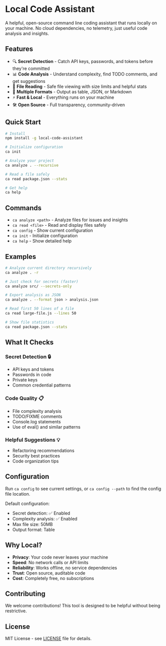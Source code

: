 # Local Code Assistant

A helpful, open-source command line coding assistant that runs locally on your machine. No cloud dependencies, no telemetry, just useful code analysis and insights.

## Features

- 🔍 **Secret Detection** - Catch API keys, passwords, and tokens before they're committed
- 📊 **Code Analysis** - Understand complexity, find TODO comments, and get suggestions
- 📁 **File Reading** - Safe file viewing with size limits and helpful stats  
- 🎨 **Multiple Formats** - Output as table, JSON, or Markdown
- ⚡ **Fast & Local** - Everything runs on your machine
- 🛠️ **Open Source** - Full transparency, community-driven

## Quick Start

```bash
# Install
npm install -g local-code-assistant

# Initialize configuration
ca init

# Analyze your project
ca analyze . --recursive

# Read a file safely
ca read package.json --stats

# Get help
ca help
```

## Commands

- `ca analyze <path>` - Analyze files for issues and insights
- `ca read <file>` - Read and display files safely
- `ca config` - Show current configuration
- `ca init` - Initialize configuration
- `ca help` - Show detailed help

## Examples

```bash
# Analyze current directory recursively
ca analyze . -r

# Just check for secrets (faster)
ca analyze src/ --secrets-only

# Export analysis as JSON
ca analyze . --format json > analysis.json

# Read first 50 lines of a file
ca read large-file.js --lines 50

# Show file statistics
ca read package.json --stats
```

## What It Checks

### Secret Detection 🔒
- API keys and tokens
- Passwords in code
- Private keys
- Common credential patterns

### Code Quality 📋
- File complexity analysis
- TODO/FIXME comments
- Console.log statements
- Use of eval() and similar patterns

### Helpful Suggestions 💡
- Refactoring recommendations
- Security best practices
- Code organization tips

## Configuration

Run `ca config` to see current settings, or `ca config --path` to find the config file location.

Default configuration:
- Secret detection: ✅ Enabled
- Complexity analysis: ✅ Enabled  
- Max file size: 50MB
- Output format: Table

## Why Local?

- **Privacy**: Your code never leaves your machine
- **Speed**: No network calls or API limits
- **Reliability**: Works offline, no service dependencies
- **Trust**: Open source, auditable code
- **Cost**: Completely free, no subscriptions

## Contributing

We welcome contributions! This tool is designed to be helpful without being restrictive.

## License

MIT License - see [LICENSE](LICENSE) file for details.

